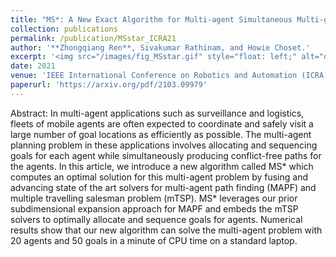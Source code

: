 ```yaml
---
title: "MS*: A New Exact Algorithm for Multi-agent Simultaneous Multi-goal Sequencing and Path Finding"
collection: publications
permalink: /publication/MSstar_ICRA21
author: '**Zhongqiang Ren**, Sivakumar Rathinam, and Howie Choset.'
excerpt: '<img src="/images/fig_MSstar.gif" style="float: left;" alt="drawing" width="200"/><br/>'
date: 2021
venue: 'IEEE International Conference on Robotics and Automation (ICRA)'
paperurl: 'https://arxiv.org/pdf/2103.09979'
---
```


Abstract: In multi-agent applications such as surveillance and logistics, fleets of mobile agents are often expected to coordinate and safely visit a large number of goal locations as efficiently as possible. The multi-agent planning problem in these applications involves allocating and sequencing goals for each agent while simultaneously producing conflict-free paths for the agents. In this article, we introduce a new algorithm called MS* which computes an optimal solution for this multi-agent problem by fusing and advancing state of the art solvers for multi-agent path finding (MAPF) and multiple travelling salesman problem (mTSP). MS* leverages our prior subdimensional expansion approach for MAPF and embeds the mTSP solvers to optimally allocate and sequence goals for agents. Numerical results show that our new algorithm can solve the multi-agent problem with 20 agents and 50 goals in a minute of CPU time on a standard laptop.

